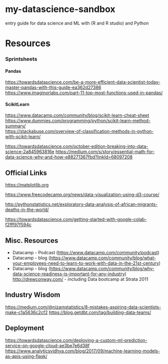 # my-datascience-sandbox
entry guide for data science and ML with (R and R studio) and Python

# Resources
### Sprintsheets

#### Pandas 
https://towardsdatascience.com/be-a-more-efficient-data-scientist-today-master-pandas-with-this-guide-ea362d27386
https://www.imaginorlabs.com/part-11-top-most-functions-used-in-pandas/

#### ScikitLearn
https://www.datacamp.com/community/blog/scikit-learn-cheat-sheet
https://www.dummies.com/programming/python/scikit-learn-method-summary/    
https://stackabuse.com/overview-of-classification-methods-in-python-with-scikit-learn/

https://towardsdatascience.com/october-edition-breaking-into-data-science-2a845963816e
https://medium.com/s/story/essential-math-for-data-science-why-and-how-e88271367fbd?linkId=68097208


## Official Links
https://matplotlib.org



https://www.freecodecamp.org/news/data-visualization-using-d3-course/

http://pythonstatistics.net/exploratory-data-analysis-of-african-migrants-deaths-in-the-world/

https://towardsdatascience.com/getting-started-with-google-colab-f2fff97f594c

## Misc. Resources
- Datacamp - Podcast (https://www.datacamp.com/community/podcast)
- Datacamp - blog (https://www.datacamp.com/community/blog/what-your-employees-need-to-learn-to-work-with-data-in-the-21st-century)
- Datacamp - blog (https://www.datacamp.com/community/blog/why-data-science-readiness-is-important-for-any-industry)
http://drewconway.com/ - including Data bootcamp at Strata 2011


## Industry Wisdom
https://medium.com/@nizamstatistics/8-mistakes-aspiring-data-scientists-make-c1a5636c2cf2
https://blog.getdbt.com/tag/building-data-teams/

## Deployment
https://towardsdatascience.com/deploying-a-custom-ml-prediction-service-on-google-cloud-ae3be7e6d38f
https://www.analyticsvidhya.com/blog/2017/09/machine-learning-models-as-apis-using-flask/
